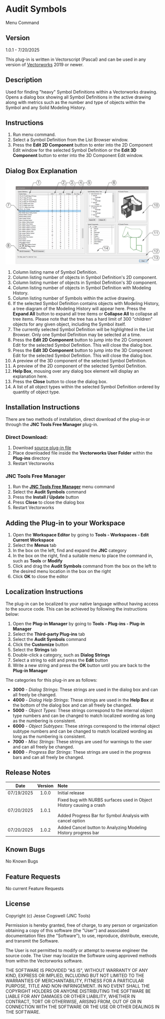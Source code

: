 # Audit Symbols

Menu Command

## Version

1.0.1 - 7/20/2025

This plug-in is written in Vectorscript (Pascal) and can be used in any version of [Vectorworks](https://www.vectorworks.net) 2019 or newer.

## Description

Used for finding "heavy" Symbol Definitions within a Vectorworks drawing. Opens a dialog box showing all Symbol Definitions in the active drawing along with metrics such as the number and type of objects within the Symbol and any Solid Modeling History.

## Instructions

1. Run menu command.
1. Select a Symbol Definition from the List Browser window.
1. Press the **Edit 2D Component** button to enter into the 2D Component Edit window for the selected Symbol Definition or the **Edit 3D Component** button to enter into the 3D Component Edit window.

## Dialog Box Explanation

![Dialog Box Explanation](images/dialog-box-example.jpg)

1. Column listing name of Symbol Definition.
1. Column listing number of objects in Symbol Definition's 2D component.
1. Column listing number of objects in Symbol Definition's 3D component.
1. Column listing number of objects in Symbol Definition with Modeling History.
1. Column listing number of Symbols within the active drawing.
1. If the selected Symbol Definition contains objects with Modeling History, a tree diagram of the Modeling History will appear here. Press the **Expand All** button to expand all tree items or **Collapse All** to collapse all tree items. Please note that the tree has a hard limit of 300 "children" objects for any given object, including the Symbol itself.
1. The currently selected Symbol Definition will be highlighted in the List Browser. Only one Symbol Definition may be selected at a time.
1. Press the **Edit 2D Component** button to jump into the 2D Component Edit for the selected Symbol Definition. This will close the dialog box.
1. Press the **Edit 3D Component** button to jump into the 3D Component Edit for the selected Symbol Definition. This will close the dialog box.
1. A preview of the 3D component of the selected Symbol Definition.
1. A preview of the 2D component of the selected Symbol Definition.
1. **Help Box**, mousing over any dialog box element will display an explanation here.
1. Press the **Close** button to close the dialog box.
1. A list of all object types within the selected Symbol Definition ordered by quantity of object type.

## Installation Instructions

There are two methods of installation, direct download of the plug-in or through the **JNC Tools Free Manager** plug-in.

### Direct Download:

1. Download [source plug-in file](Audit%20Symbols.vsm)
2. Place downloaded file inside the **Vectorworks User Folder** within the **Plug-ins** directory
3. Restart Vectorworks

### JNC Tools Free Manager

1. Run the [**JNC Tools Free Manager**](https://jncogs.github.io/JNC-Tools-Manager-Free/) menu command
2. Select the **Audit Symbols** command
3. Press the **Install / Update** button
4. Press **Close** to close the dialog box
5. Restart Vectorworks

## Adding the Plug-in to your Workspace

1. Open the **Workspace Editor** by going to **Tools - Workspaces - Edit Current Workspace**
2. Select the **Menus** tab
3. In the box on the left, find and expand the **JNC** category
4. In the box on the right, find a suitable menu to place the command in, such as **Tools** or **Modify**
5. Click and drag the **Audit Symbols** command from the box on the left to the desired menu location in the box on the right
6. Click **OK** to close the editor

## Localization Instructions

The plug-in can be localized to your native language without having access to the source code.  This can be achieved by following the instructions below:

1. Open the **Plug-in Manager** by going to **Tools - Plug-ins - Plug-in Manager**
2. Select the **Third-party Plug-ins** tab
3. Select the **Audit Symbols** command
4. Click the **Customize** button
5. Select the **Strings** tab
6. Double-click a category, such as **Dialog Strings**
7. Select a string to edit and press the **Edit** button
8. Write a new string and press the **OK** button until you are back to the **Plug-in Manager**

The categories for this plug-in are as follows:

- **3000** - *Dialog Strings*: These strings are used in the dialog box and can all freely be changed.
- **4000** - *Dialog Help Strings*: These strings are used in the **Help Box** at the bottom of the dialog box and can all freely be changed.
- **5000** - *Object Types*: These strings correspond to the internal object type numbers and can be changed to match localized wording as long as the numbering is consistent.
- **6000** - *Object Subtypes*: These strings correspond to the internal object subtype numbers and can be changed to match localized wording as long as the numbering is consistent.
- **7000** - *Misc Strings*: These strings are used for warnings to the user and can all freely be changed.
- **8000** - *Progress Bar Strings*: These strings are used in the progress bars and can all freely be changed.

## Release Notes

| Date | Version | Note |
| :---: | :---: | :--- |
| 07/19/2025 | 1.0.0 | Initial release |
| 07/20/2025 | 1.0.1 | Fixed bug with NURBS surfaces used in Object History causing a crash <br><br> Added Progress Bar for Symbol Analysis with cancel option |
| 07/20/2025 | 1.0.2 | Added Cancel button to Analyzing Modeling History progress bar |


## Known Bugs

No Known Bugs

## Feature Requests

No current Feature Requests

## License

Copyright (c) Jesse Cogswell (JNC Tools)

Permission is hereby granted, free of charge, to any person or organization
obtaining a copy of this software (the "User") and associated documentation files (the "Software"),
to use, reproduce, distribute, execute, and transmit the Software.

The User is not permitted to modify or attempt to reverse engineer the source code.  The User may
localize the Software using approved methods from within the Vectorworks software.

THE SOFTWARE IS PROVIDED "AS IS", WITHOUT WARRANTY OF ANY KIND, EXPRESS OR
IMPLIED, INCLUDING BUT NOT LIMITED TO THE WARRANTIES OF MERCHANTABILITY,
FITNESS FOR A PARTICULAR PURPOSE, TITLE AND NON-INFRINGEMENT. IN NO EVENT
SHALL THE COPYRIGHT HOLDERS OR ANYONE DISTRIBUTING THE SOFTWARE BE LIABLE
FOR ANY DAMAGES OR OTHER LIABILITY, WHETHER IN CONTRACT, TORT OR OTHERWISE,
ARISING FROM, OUT OF OR IN CONNECTION WITH THE SOFTWARE OR THE USE OR OTHER
DEALINGS IN THE SOFTWARE.